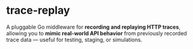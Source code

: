 # trace-replay
A pluggable Go middleware for **recording and replaying HTTP traces**, allowing you to **mimic real-world API behavior** from previously recorded trace data — useful for testing, staging, or simulations.
